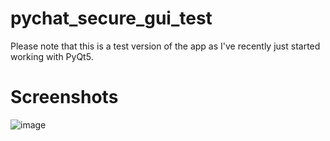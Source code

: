 # pychat_secure_gui_test

Please note that this is a test version of the app as I've recently just started working with PyQt5.


# Screenshots
![image](https://user-images.githubusercontent.com/54730301/184194235-6be716bd-c295-48e4-8a34-dab17e21dc42.png)
